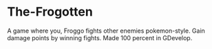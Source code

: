 # The-Frogotten
A game where you, Froggo fights other enemies pokemon-style. Gain damage points by winning fights. Made 100 percent in GDevelop.
